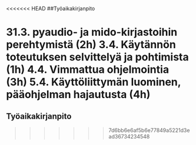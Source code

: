 <<<<<<< HEAD
##Työaikakirjanpito

31.3. pyaudio- ja mido-kirjastoihin perehtymistä (2h)
3.4. Käytännön toteutuksen selvittelyä ja pohtimista (1h)
4.4. Vimmattua ohjelmointia (3h)
5.4. Käyttöliittymän luominen, pääohjelman hajautusta (4h)
=======
## Työaikakirjanpito
>>>>>>> 7d6bb6e6af5b6e77849a5221d3ead36734234548
